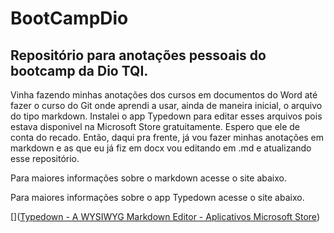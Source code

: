 # BootCampDio

## Repositório para anotações pessoais do bootcamp da Dio TQI.

Vinha fazendo minhas anotações dos cursos em documentos do Word até fazer o curso do Git onde aprendi a usar, ainda de maneira inicial, o arquivo do tipo markdown. Instalei o app Typedown para editar esses arquivos pois estava disponivel na Microsoft Store gratuitamente. Espero que ele de conta do recado. Então, daqui pra frente, já vou fazer minhas anotações em markdown e as que eu já fiz em docx vou editando em .md e atualizando esse repositório.

Para maiores informações sobre o markdown acesse o site abaixo.

[](https://www.markdownguide.org/basic-syntax/)

Para maiores informações sobre o app Typedown acesse o site abaixo.

[]([Typedown - A WYSIWYG Markdown Editor - Aplicativos Microsoft Store](https://apps.microsoft.com/store/detail/typedown-a-wysiwyg-markdown-editor/9P8TCW4H2HB4?hl=pt-br&gl=BR))
